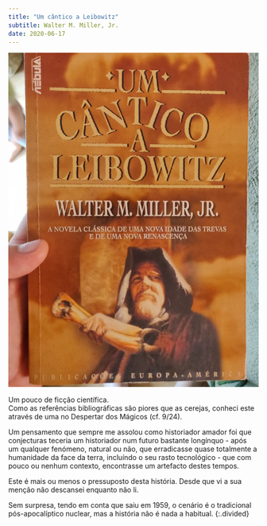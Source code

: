 ```yaml
---
title: "Um cântico a Leibowitz"
subtitle: Walter M. Miller, Jr.
date: 2020-06-17
---
```


![Um cântico a Leibowitz](assets/images/bk_22.jpg)

Um pouco de ficção científica.\
Como as referências bibliográficas são piores que as cerejas, conheci este através de uma no Despertar dos Mágicos (cf. 9/24).

Um pensamento que sempre me assolou como historiador amador foi que conjecturas teceria um historiador num futuro bastante longínquo - após um qualquer fenómeno, natural ou não, que erradicasse quase totalmente a humanidade da face da terra, incluíndo o seu rasto tecnológico - que com pouco ou nenhum contexto, encontrasse um artefacto destes tempos.

Este é mais ou menos o pressuposto desta história. Desde que vi a sua menção não descansei enquanto não li.

Sem surpresa, tendo em conta que saiu em 1959, o cenário é o tradicional pós-apocalíptico nuclear, mas a história não é nada a habitual.
{:.divided}